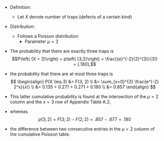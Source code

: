 - Definition:
	- Let $X$ denote number of traps (defects of a certain kind)
- Distribution:
	- Follows a Poisson distribution
	    - Parameter $\mu = 2$
- The probability that there are exactly three traps is
$$P\left( {X = 3}\right) = p\left( {3;2}\right) = \frac{{e}^{-2}{2}^{3}}{3!} = {.180},$$

- the probability that there are at most three traps is
$$
\begin{align}
P(X \leq 3) &= F(3; 2) \\
&= \sum_{x=0}^{3} \frac{e^{-2} 2^x}{x!} \\
&= 0.135 + 0.271 + 0.271 + 0.180 \\
&= 0.857
\end{align}
$$
- This latter cumulative probability is found at the intersection of the $\mu = 2$ column and the $x = 3$ row of Appendix Table A.2,
- whereas $$p\left( {3;2}\right) = F\left( {3;2}\right) - F\left( {2;2}\right) = {.857} - {.677} = {.180}$$
- the difference between two consecutive entries in the $\mu = 2$ column of the cumulative Poisson table.